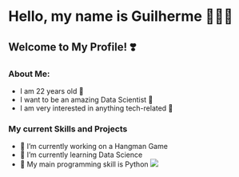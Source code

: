 # Hello, my name is Guilherme 🙋🏻‍♂️
## Welcome to My Profile! ❣️

### **About Me:**
* I am 22 years old 🎂
* I want to be an amazing Data Scientist 🥼
* I am very interested in anything tech-related 🤖

### **My current Skills and Projects**
- 🔭 I’m currently working on a Hangman Game
- 🌱 I’m currently learning Data Science
- 🧠 My main programming skill is Python <img src="https://cdn.jsdelivr.net/gh/devicons/devicon@latest/icons/python/python-original.svg" />

  

